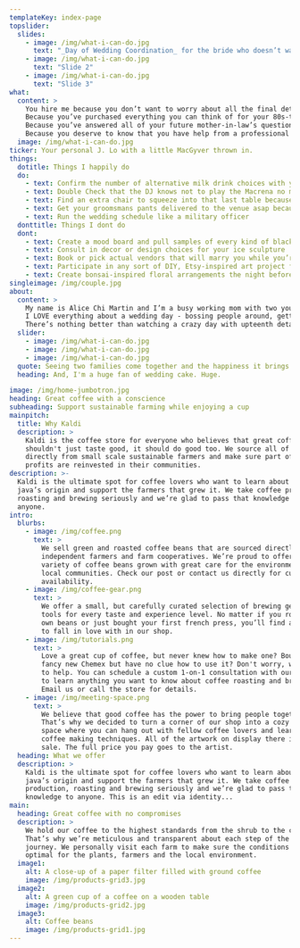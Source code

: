```yaml
---
templateKey: index-page
topslider:
  slides:
    - image: /img/what-i-can-do.jpg
      text: "_Day of Wedding Coordination_ for the bride who doesn’t want to lift a finger."
    - image: /img/what-i-can-do.jpg
      text: "Slide 2"
    - image: /img/what-i-can-do.jpg
      text: "Slide 3"
what:
  content: >
    You hire me because you don’t want to worry about all the final details coming together for the actual wedding day.
    Because you’ve purchased everything you can think of for your 80s-themed wedding on Etsy and need someone else to execute it seamlessly.
    Because you’ve answered all of your future mother-in-law’s questions for the past six months and it’s time for someone else to handle her on your big day.
    Because you deserve to know that you have help from a professional in case anything major comes up out of the blue.
  image: /img/what-i-can-do.jpg
ticker: Your personal J. Lo with a little MacGyver thrown in.
things:
  dotitle: Things I happily do
  do:
    - text: Confirm the number of alternative milk drink choices with your bartender a week before
    - text: Double Check that the DJ knows not to play the Macrena no matter how many times your uncle requests it
    - text: Find an extra chair to squeeze into that last table because your cousin decided to bring her new boyfriend at the last minute
    - text: Get your groomsmans pants delivered to the venue asap because he brought the wrong ones
    - text: Run the wedding schedule like a military officer
  donttitle: Things I dont do
  dont:
    - text: Create a mood board and pull samples of every kind of black lace for your gothic-themed wedding
    - text: Consult in decor or design choices for your ice sculpture
    - text: Book or pick actual vendors that will marry you while you’re paragliding off Poo Poo Point
    - text: Participate in any sort of DIY, Etsy-inspired art project for centerpiece (trust me, you’ll thank me for this in the long run)
    - text: Create bonsai-inspired floral arrangements the night before
singleimage: /img/couple.jpg
about:
  content: >
    My name is Alice Chi Martin and I’m a busy working mom with two young kids and a day job that I love. The first time I helped coordinate a wedding was fifteen years ago for my best friend. I have been hooked ever since.
    I LOVE everything about a wedding day - bossing people around, getting to know your crazy Aunt Patty and finding solutions for problems that feel like the end of the world on the day of.
    There’s nothing better than watching a crazy day with upteenth details going off without a hitch - that “wedding high” is addictive and why I keep doing this.
  slider:
    - image: /img/what-i-can-do.jpg
    - image: /img/what-i-can-do.jpg
    - image: /img/what-i-can-do.jpg
  quote: Seeing two families come together and the happiness it brings may sound cheesy to some people, but I’m the biggest fan of a rom-com come to life.
  heading: And, I'm a huge fan of wedding cake. Huge.

image: /img/home-jumbotron.jpg
heading: Great coffee with a conscience
subheading: Support sustainable farming while enjoying a cup
mainpitch:
  title: Why Kaldi
  description: >
    Kaldi is the coffee store for everyone who believes that great coffee
    shouldn't just taste good, it should do good too. We source all of our beans
    directly from small scale sustainable farmers and make sure part of the
    profits are reinvested in their communities.
description: >-
  Kaldi is the ultimate spot for coffee lovers who want to learn about their
  java’s origin and support the farmers that grew it. We take coffee production,
  roasting and brewing seriously and we’re glad to pass that knowledge to
  anyone.
intro:
  blurbs:
    - image: /img/coffee.png
      text: >
        We sell green and roasted coffee beans that are sourced directly from
        independent farmers and farm cooperatives. We’re proud to offer a
        variety of coffee beans grown with great care for the environment and
        local communities. Check our post or contact us directly for current
        availability.
    - image: /img/coffee-gear.png
      text: >
        We offer a small, but carefully curated selection of brewing gear and
        tools for every taste and experience level. No matter if you roast your
        own beans or just bought your first french press, you’ll find a gadget
        to fall in love with in our shop.
    - image: /img/tutorials.png
      text: >
        Love a great cup of coffee, but never knew how to make one? Bought a
        fancy new Chemex but have no clue how to use it? Don't worry, we’re here
        to help. You can schedule a custom 1-on-1 consultation with our baristas
        to learn anything you want to know about coffee roasting and brewing.
        Email us or call the store for details.
    - image: /img/meeting-space.png
      text: >
        We believe that good coffee has the power to bring people together.
        That’s why we decided to turn a corner of our shop into a cozy meeting
        space where you can hang out with fellow coffee lovers and learn about
        coffee making techniques. All of the artwork on display there is for
        sale. The full price you pay goes to the artist.
  heading: What we offer
  description: >
    Kaldi is the ultimate spot for coffee lovers who want to learn about their
    java’s origin and support the farmers that grew it. We take coffee
    production, roasting and brewing seriously and we’re glad to pass that
    knowledge to anyone. This is an edit via identity...
main:
  heading: Great coffee with no compromises
  description: >
    We hold our coffee to the highest standards from the shrub to the cup.
    That’s why we’re meticulous and transparent about each step of the coffee’s
    journey. We personally visit each farm to make sure the conditions are
    optimal for the plants, farmers and the local environment.
  image1:
    alt: A close-up of a paper filter filled with ground coffee
    image: /img/products-grid3.jpg
  image2:
    alt: A green cup of a coffee on a wooden table
    image: /img/products-grid2.jpg
  image3:
    alt: Coffee beans
    image: /img/products-grid1.jpg
---
```

